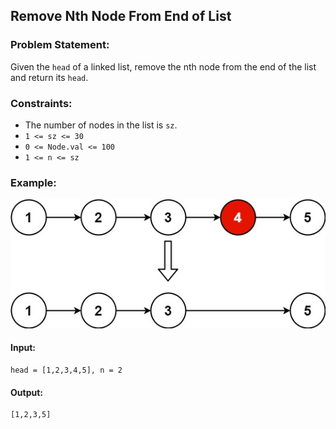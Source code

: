 ## Remove Nth Node From End of List

### Problem Statement:
Given the `head` of a linked list, remove the nth node from the end of the list and return its `head`.

### Constraints:

- The number of nodes in the list is `sz`.
- `1 <= sz <= 30`
- `0 <= Node.val <= 100`
- `1 <= n <= sz`

### Example:
![](linkedlist.jpg)
#### Input:
```plaintext
head = [1,2,3,4,5], n = 2
```
#### Output:
```plaintext
[1,2,3,5]
```

